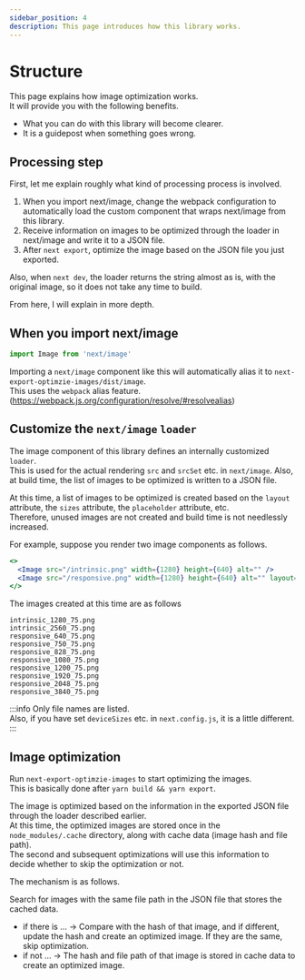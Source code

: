 ```yaml
---
sidebar_position: 4
description: This page introduces how this library works.
---
```


# Structure

This page explains how image optimization works.  
It will provide you with the following benefits.

- What you can do with this library will become clearer.
- It is a guidepost when something goes wrong.

## Processing step

First, let me explain roughly what kind of processing process is involved.

1. When you import next/image, change the webpack configuration to automatically load the custom component that wraps next/image from this library.
2. Receive information on images to be optimized through the loader in next/image and write it to a JSON file.
3. After `next export`, optimize the image based on the JSON file you just exported.

Also, when `next dev`, the loader returns the string almost as is, with the original image, so it does not take any time to build.

From here, I will explain in more depth.

## When you import next/image

```js
import Image from 'next/image'
```

Importing a `next/image` component like this will automatically alias it to `next-export-optimzie-images/dist/image`.  
This uses the `webpack` alias feature. (https://webpack.js.org/configuration/resolve/#resolvealias)

## Customize the `next/image` `loader`

The image component of this library defines an internally customized `loader`.  
This is used for the actual rendering `src` and `srcSet` etc. in `next/image`. Also, at build time, the list of images to be optimized is written to a JSON file.

At this time, a list of images to be optimized is created based on the `layout` attribute, the `sizes` attribute, the `placeholder` attribute, etc.  
Therefore, unused images are not created and build time is not needlessly increased.

For example, suppose you render two image components as follows.

```jsx
<>
  <Image src="/intrinsic.png" width={1280} height={640} alt="" />
  <Image src="/responsive.png" width={1280} height={640} alt="" layout="responsive" />
</>
```

The images created at this time are as follows

```
intrinsic_1280_75.png
intrinsic_2560_75.png
responsive_640_75.png
responsive_750_75.png
responsive_828_75.png
responsive_1080_75.png
responsive_1200_75.png
responsive_1920_75.png
responsive_2048_75.png
responsive_3840_75.png
```
:::info
Only file names are listed.  
Also, if you have set `deviceSizes` etc. in `next.config.js`, it is a little different.
:::

## Image optimization

Run `next-export-optimzie-images` to start optimizing the images.  
This is basically done after `yarn build && yarn export`.

The image is optimized based on the information in the exported JSON file through the loader described earlier.  
At this time, the optimized images are stored once in the `node_modules/.cache` directory, along with cache data (image hash and file path).  
The second and subsequent optimizations will use this information to decide whether to skip the optimization or not.

The mechanism is as follows.

Search for images with the same file path in the JSON file that stores the cached data.

- if there is ... → Compare with the hash of that image, and if different, update the hash and create an optimized image. If they are the same, skip optimization.
- if not ... → The hash and file path of that image is stored in cache data to create an optimized image.

